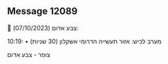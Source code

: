 ## Message 12089

🔴 צבע אדום (07/10/2023):

10:19:
• מערב לכיש: אזור תעשייה הדרומי אשקלון (30 שניות)

צופר - צבע אדום

